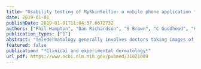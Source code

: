 ```yaml
---
title: "Usability testing of MySkinSelfie: a mobile phone application for skin self-monitoring"
date: 2019-01-01
publishDate: 2019-01-01T11:04:37.667273Z
authors: ["Phil Hampton", "Dan Richardson", "S Brown", "C Goodhead", "Kyle Montague", "Patrick Olivier"]
publication_types: ["1"]
abstract: "Teledermatology generally involves doctors taking images of patients; however, patients increasingly want to own or have easy access to their health data. MySkinSelfie ( http://myskinselfie.com) is a mobile phone application (app) designed to improve the quality, consistency and accessibility of patient-held photos, and was developed to give patients the ability to generate and hold their own skin images to help guide their skin care. This study assessed the usability of this app in a cohort of patients attending a National Health Service Dermatology clinic. Patients were asked to use the app but were not given specific tasks to achieve. Of the 102 patients recruited, 32 downloaded the app and registered an account, 21 took at least one photo (median 5, range 1-103) and 19 completed the usability questionnaire. The majority of questionnaire respondents found the app easy to use but were more neutral on whether it really helped them to manage their skin problem. MySkinSelfie has been shown to be easy to use. Self-monitoring of skin problems may be useful for a subset of patients, and this is likely to depend on diagnosis, age and other patient factors."
featured: false
publication: "*Clinical and experimental dermatology*"
url_pdf: https://www.ncbi.nlm.nih.gov/pubmed/31021009
---
```


